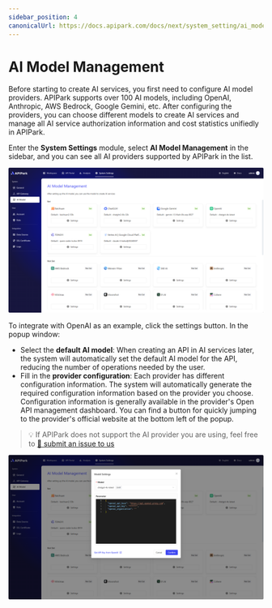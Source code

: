 ```yaml
---
sidebar_position: 4
canonicalUrl: https://docs.apipark.com/docs/next/system_setting/ai_model_providers
---
```


# AI Model Management

Before starting to create AI services, you first need to configure AI model providers. APIPark supports over 100 AI models, including OpenAI, Anthropic, AWS Bedrock, Google Gemini, etc. After configuring the providers, you can choose different models to create AI services and manage all AI service authorization information and cost statistics unifiedly in APIPark.

Enter the **System Settings** module, select **AI Model Management** in the sidebar, and you can see all AI providers supported by APIPark in the list.

![](images/2024-10-26-14-37-38.png)

To integrate with OpenAI as an example, click the settings button. In the popup window:

- Select the **default AI model**: When creating an API in AI services later, the system will automatically set the default AI model for the API, reducing the number of operations needed by the user.
- Fill in the **provider configuration**: Each provider has different configuration information. The system will automatically generate the required configuration information based on the provider you choose. Configuration information is generally available in the provider's Open API management dashboard. You can find a button for quickly jumping to the provider's official website at the bottom left of the popup.

> 💡 If APIPark does not support the AI provider you are using, feel free to [🔗 submit an issue to us](https://github.com/APIParkLab/APIPark/issues/new)

![](images/2024-10-26-15-10-43.png)